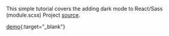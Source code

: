 This simple tutorial covers the adding dark mode to React/Sass (module.scss) Project [source](https://javascript.plainenglish.io/the-best-way-to-add-dark-mode-to-your-react-sass-project-ce3ae3bd8616).

[demo](https://vadzimka0.github.io/react-dark-mode-sass/){:target="\_blank"}
